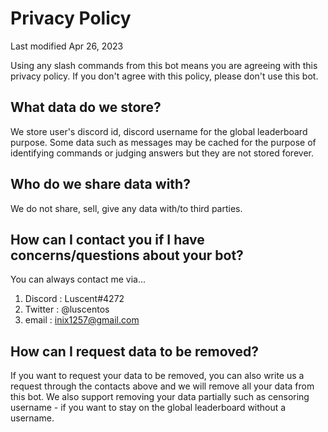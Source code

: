 # Privacy Policy
Last modified Apr 26, 2023

Using any slash commands from this bot means you are agreeing with this privacy policy. If you don't agree with this policy, please don't use this bot.

## What data do we store?
We store user's discord id, discord username for the global leaderboard purpose. 
Some data such as messages may be cached for the purpose of identifying commands or judging answers but they are not stored forever.

## Who do we share data with?
We do not share, sell, give any data with/to third parties.

## How can I contact you if I have concerns/questions about your bot?
You can always contact me via...
1. Discord : Luscent#4272
2. Twitter : @luscentos
3. email : inix1257@gmail.com

## How can I request data to be removed?
If you want to request your data to be removed, you can also write us a request through the contacts above and we will remove all your data from this bot.
We also support removing your data partially such as censoring username - if you want to stay on the global leaderboard without a username.
